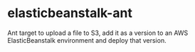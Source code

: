 elasticbeanstalk-ant
====================

Ant target to upload a file to S3, add it as a version to an AWS ElasticBeanstalk environment and deploy that version.
